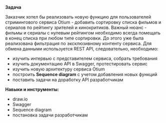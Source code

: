 **Задача**



Заказчик хотел бы реализовать новую функцию для пользователей стримингового сервиса Otium - добавить сортировку списка фильмов и сериалов по рейтингу зрителей и кинокритиков. Важный нюанс - фильмы и сериалы с нулевым рейтингом необходимо всегда помещать в конец списка при любом типе сортировки. До этого уже была реализована фильтрация по эксклюзивному контенту сервиса. Для обмена данными используется REST API, следовательно, необходимо:


- изучить интервью с представителем сервиса, собрать требования
- изучить документацию API в Swagger, протестировать сервис
- изучить новую архитектуру сервиса Оtium 
- построить **Sequence diagram** с учетом добавления новых функций
- поставить задачи на доработку API разработчикам

**Навыки и инструменты:**

- draw.io
- Swagger
- Sequence diagram
- постановка задачи разработчикам

